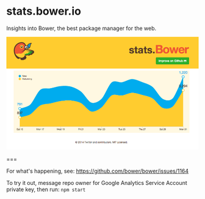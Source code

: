 stats.bower.io
===

Insights into Bower, the best package manager for the web.

![Screenshot](/public/img/stats-bower-io-screenshot.png)

===

For what's happening, see:
https://github.com/bower/bower/issues/1164

To try it out, message repo owner for Google Analytics Service Account private key, then run:
`npm start`